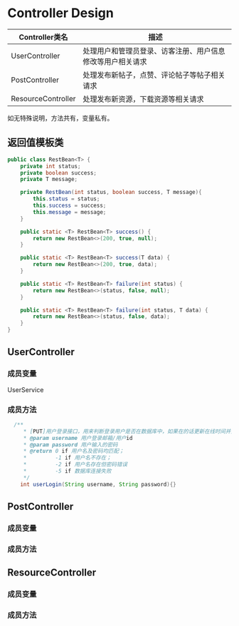 # Controller Design

| Controller类名     | 描述                                                       |
| ------------------ | ---------------------------------------------------------- |
| UserController     | 处理用户和管理员登录、访客注册、用户信息修改等用户相关请求 |
| PostController     | 处理发布新帖子，点赞、评论帖子等帖子相关请求               |
| ResourceController | 处理发布新资源，下载资源等相关请求                         |

如无特殊说明，方法共有，变量私有。

## 返回值模板类

```java
public class RestBean<T> {
    private int status;
    private boolean success;
    private T message;

    private RestBean(int status, boolean success, T message){
        this.status = status;
        this.success = success;
        this.message = message;
    }

    public static <T> RestBean<T> success() {
        return new RestBean<>(200, true, null);
    }

    public static <T> RestBean<T> success(T data) {
        return new RestBean<>(200, true, data);
    }

    public static <T> RestBean<T> failure(int status) {
        return new RestBean<>(status, false, null);
    }

    public static <T> RestBean<T> failure(int status, T data) {
        return new RestBean<>(status, false, data);
    }
}
```



## UserController

### 成员变量

UserService

### 成员方法

```java
  /**
     * [PUT]用户登录接口，用来判断登录用户是否在数据库中，如果在的话更新在线时间并签到 
     * @param username 用户登录邮箱/用户id
     * @param password 用户输入的密码
     * @return 0 if 用户名及密码均匹配；
     *         -1 if 用户名不存在；
     *         -2 if 用户名存在但密码错误
     *         -5 if 数据库连接失败
     */
    int userLogin(String username, String password){}
```



## PostController

### 成员变量

### 成员方法

## ResourceController

### 成员变量

### 成员方法